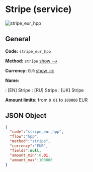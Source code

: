 
# Stripe (service) 
![stripe_eur_hpp](https://static.openfintech.io/payment_methods/stripe_eur_hpp/logo.svg?w=400&c=v0.59.26#w200)  

## General 
 
**Code:** `stripe_eur_hpp` 
 
**Method:** `stripe` 
 [show -->](/payment-methods/stripe/) 
 
**Currency:** `EUR` [show -->](/currencies/EUR/) 
 
**Name:** 
 
:	[EN] Stripe 
:	[RU] Stripe 
:	[UK] Stripe 
 
**Amount limits:** from `0.01` to `100000` EUR 

## JSON Object 

```json
{
  "code":"stripe_eur_hpp",
  "flow":"hpp",
  "method":"stripe",
  "currency":"EUR",
  "fields":null,
  "amount_min":0.01,
  "amount_max":100000
}
```  
